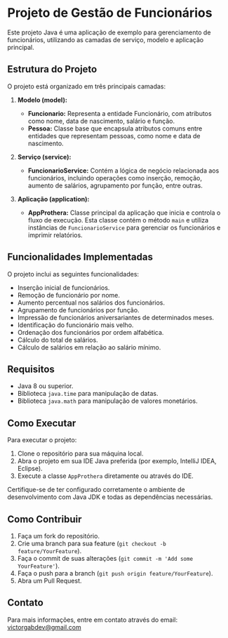 # Projeto de Gestão de Funcionários

Este projeto Java é uma aplicação de exemplo para gerenciamento de funcionários, utilizando as camadas de serviço, modelo e aplicação principal.

## Estrutura do Projeto

O projeto está organizado em três principais camadas:

1. **Modelo (model):**
   - **Funcionario:** Representa a entidade Funcionário, com atributos como nome, data de nascimento, salário e função.
   - **Pessoa:** Classe base que encapsula atributos comuns entre entidades que representam pessoas, como nome e data de nascimento.

2. **Serviço (service):**
   - **FuncionarioService:** Contém a lógica de negócio relacionada aos funcionários, incluindo operações como inserção, remoção, aumento de salários, agrupamento por função, entre outras.

3. **Aplicação (application):**
   - **AppProthera:** Classe principal da aplicação que inicia e controla o fluxo de execução. Esta classe contém o método `main` e utiliza instâncias de `FuncionarioService` para gerenciar os funcionários e imprimir relatórios.

## Funcionalidades Implementadas

O projeto inclui as seguintes funcionalidades:

- Inserção inicial de funcionários.
- Remoção de funcionário por nome.
- Aumento percentual nos salários dos funcionários.
- Agrupamento de funcionários por função.
- Impressão de funcionários aniversariantes de determinados meses.
- Identificação do funcionário mais velho.
- Ordenação dos funcionários por ordem alfabética.
- Cálculo do total de salários.
- Cálculo de salários em relação ao salário mínimo.

## Requisitos

- Java 8 ou superior.
- Biblioteca `java.time` para manipulação de datas.
- Biblioteca `java.math` para manipulação de valores monetários.

## Como Executar

Para executar o projeto:

1. Clone o repositório para sua máquina local.
2. Abra o projeto em sua IDE Java preferida (por exemplo, IntelliJ IDEA, Eclipse).
3. Execute a classe `AppProthera` diretamente ou através do IDE.

Certifique-se de ter configurado corretamente o ambiente de desenvolvimento com Java JDK e todas as dependências necessárias.


## Como Contribuir

1. Faça um fork do repositório.
2. Crie uma branch para sua feature (`git checkout -b feature/YourFeature`).
3. Faça o commit de suas alterações (`git commit -m 'Add some YourFeature'`).
4. Faça o push para a branch (`git push origin feature/YourFeature`).
5. Abra um Pull Request.

## Contato

Para mais informações, entre em contato através do email: victorgabdev@gmail.com


